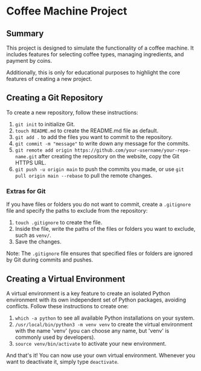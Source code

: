 # Coffee Machine Project

## Summary
This project is designed to simulate the functionality of a coffee machine. It includes features for selecting coffee types, managing ingredients, and payment by coins.

Additionally, this is only for educational purposes to highlight the core features of creating a new project.

## Creating a Git Repository
To create a new repository, follow these instructions:
1. `git init` to initialize Git.
2. `touch README.md` to create the README.md file as default.
3. `git add .` to add the files you want to commit to the repository.
4. `git commit -m "message"` to write down any message for the commits.
5. `git remote add origin https://github.com/your-username/your-repo-name.git` after creating the repository on the website, copy the Git HTTPS URL.
6. `git push -u origin main` to push the commits you made, or use `git pull origin main --rebase` to pull the remote changes.

### Extras for Git
If you have files or folders you do not want to commit, create a `.gitignore` file and specify the paths to exclude from the repository:
1. `touch .gitignore` to create the file.
2. Inside the file, write the paths of the files or folders you want to exclude, such as `venv/`.
3. Save the changes.

Note: The `.gitignore` file ensures that specified files or folders are ignored by Git during commits and pushes.

## Creating a Virtual Environment
A virtual environment is a key feature to create an isolated Python environment with its own independent set of Python packages, avoiding conflicts. Follow these instructions to create one:
1. `which -a python` to see all available Python installations on your system.
2. `/usr/local/bin/python3 -m venv venv` to create the virtual environment with the name 'venv' (you can choose any name, but 'venv' is commonly used by developers).
3. `source venv/bin/activate` to activate your new environment.

And that's it! You can now use your own virtual environment. Whenever you want to deactivate it, simply type `deactivate`.

<!-- Add detailed sections later -->
